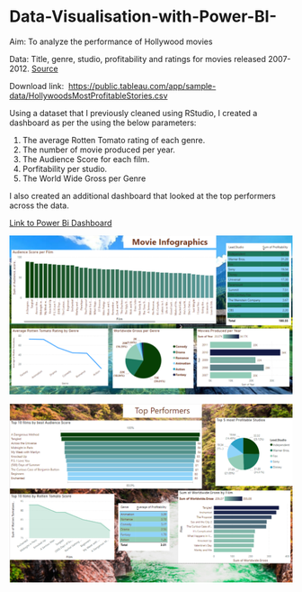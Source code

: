 # Data-Visualisation-with-Power-BI-

Aim: To analyze the performance of Hollywood movies 

Data: Title, genre, studio, profitability and ratings for movies released 2007-2012. [Source](https://.informationIsBeautiful.net/data) 

Download link: 
https://public.tableau.com/app/sample-data/HollywoodsMostProfitableStories.csv

Using a dataset that I previously cleaned using RStudio, I created a dashboard as per the using the below parameters: 

  1. The average Rotten Tomato rating of each genre. 
  2. The number of movie produced per year.
  3. The Audience Score for each film.
  4. Porfitability per studio.
  5. The World Wide Gross per Genre

I also created an additional dashboard that looked at the top performers across the data. 

[Link to Power Bi Dashboard](https://app.powerbi.com/groups/me/reports/723e5375-385f-4642-81f4-8e5b95db35e6/ReportSection)

![alt text](https://github.com/ClareJD/Data-Visualisation-with-Power-BI-/blob/1a993c6191d46dd813d57da90fd772b38d229e6a/Dashboard%201.PNG)

![alt text](https://github.com/ClareJD/Data-Visualisation-with-Power-BI-/blob/636ab8d1603b43d7ad753c6d20aad240cceebcef/Dashboard%202.PNG)
